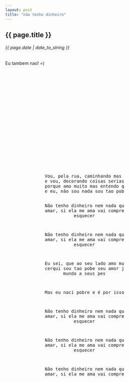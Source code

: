```yaml
---
layout: post
title: "não tenho dinheiro"
---
```


## {{ page.title }}
###### {{ page.date | date_to_string }}

Eu tambem nao! =)

<center>
<object width="560" height="315"><param name="movie" value="http://www.youtube.com/v/zdCF5Uknu-8?hl=en_US&amp;version=3"></param><param name="allowFullScreen" value="true"></param><param name="allowscriptaccess" value="always"></param><embed src="http://www.youtube.com/v/zdCF5Uknu-8?hl=en_US&amp;version=3" type="application/x-shockwave-flash" width="560" height="315" allowscriptaccess="always" allowfullscreen="true"></embed></object>
</center>

<center>
<pre style="max-width: 50%;">
Vou, pela rua, caminhando mas pensando em meu amor
e vou, decorando coisas serias que preciso-lhe dizer
porque amo muito mas entendo que tao só de mi esperar
e eu, não sou nada sou tao pobe que nao posso-me casar

Não tenho dinheiro nem nada que dar, eu tenho solamente
amor para amar, si ela me ama vai compreender
si não para sempre vou te esquecer

Não tenho dinheiro nem nada que dar, eu tenho solamente
amor para amar, si ela me ama vai compreender
si não para sempre vou te esquecer

Eu sei, que ao seu lado amo muito e me sinto tao feliz
e sei que adiz cerqui sou tao pobe seu amor já perdi
entao, eu queria ter de todo por o mundo a seus pes

Mas eu naci pobre e é por isso que sempre ninguem me quer

Não tenho dinheiro nem nada que dar eu tenho solamente
amor para amar, si ela me ama vai compreender
si não para sempre vou te esquecer

Não tenho dinheiro nem nada que dar eu tenho solamente
amor para amar, si ela me ama vai compreender
si não para sempre vou te esquecer

Não tenho dinheiro nem nada que dar eu tenho solamente
amor para amar, si ela me ama vai compreender
si não para sempre pote diz-que ser 
</pre>
<center>
